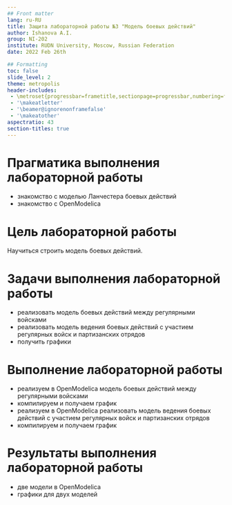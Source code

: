 ```yaml
---
## Front matter
lang: ru-RU
title: Защита лабораторной работы №3 "Модель боевых действий"
author: Ishanova A.I.
group: NI-202
institute: RUDN University, Moscow, Russian Federation
date: 2022 Feb 26th

## Formatting
toc: false
slide_level: 2
theme: metropolis
header-includes: 
 - \metroset{progressbar=frametitle,sectionpage=progressbar,numbering=fraction}
 - '\makeatletter'
 - '\beamer@ignorenonframefalse'
 - '\makeatother'
aspectratio: 43
section-titles: true
---
```


# Прагматика выполнения лабораторной работы

- знакомство с моделью Ланчестера боевых действий
- знакомство с OpenModelica

# Цель лабораторной работы

Научиться строить модель боевых действий.

# Задачи выполнения лабораторной работы

- реализовать модель боевых действий между регулярными войсками
- реализовать модель ведения боевых действий с участием регулярных войск и партизанских отрядов
- получить графики

#  Выполнение лабораторной работы

- реализуем в OpenModelica модель боевых действий между регулярными войсками
- компилируем и получаем график
- реализуем в OpenModelica реализовать модель ведения боевых действий с участием регулярных войск и партизанских отрядов
- компилируем и получаем график

# Результаты выполнения лабораторной работы

- две модели в OpenModelica
- графики для двух моделей
